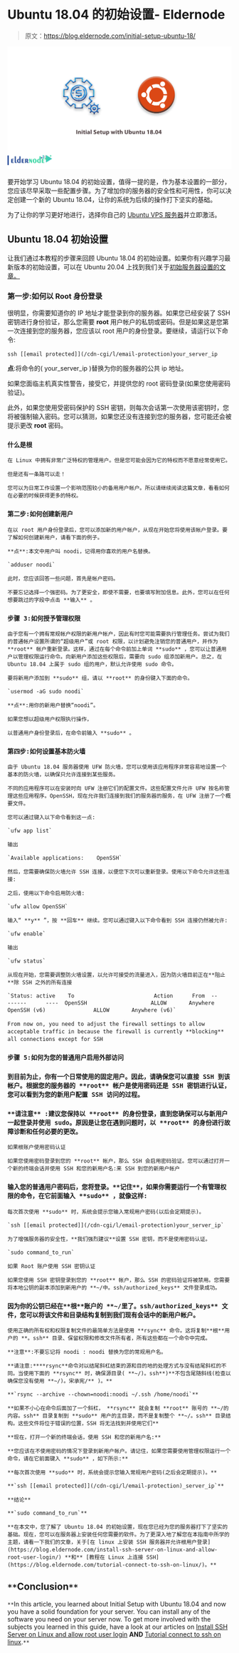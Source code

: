# Ubuntu 18.04 的初始设置- Eldernode

> 原文：<https://blog.eldernode.com/initial-setup-ubuntu-18/>

![Initial Setup with Ubuntu 18.04](img/c9360679660e9dbe585013e38ff55bfd.png)

要开始学习 Ubuntu 18.04 的初始设置，值得一提的是，作为基本设置的一部分，您应该尽早采取一些配置步骤。为了增加你的服务器的安全性和可用性，你可以决定创建一个新的 Ubuntu 18.04，让你的系统为后续的操作打下坚实的基础。

为了让你的学习更好地进行，选择你自己的 [Ubuntu VPS 服务器](https://eldernode.com/ubuntu-vps/)并立即激活。

## Ubuntu 18.04 初始设置

让我们通过本教程的步骤来回顾 Ubuntu 18.04 的初始设置。如果你有兴趣学习最新版本的初始设置，可以在 Ubuntu 20.04 上找到我们关于[初始服务器设置的文章。](https://blog.eldernode.com/initial-server-setup-on-ubuntu-20/)

### 第一步:如何以 Root 身份登录

很明显，你需要知道你的 IP 地址才能登录到你的服务器。如果您已经安装了 SSH 密钥进行身份验证，那么您需要 **root** 用户帐户的私钥或密码。但是如果这是您第一次连接到您的服务器，您应该以 root 用户的身份登录。要继续，请运行以下命令:

```
ssh [[email protected]](/cdn-cgi/l/email-protection)your_server_ip
```

**点**:将命令的( your_server_ip )替换为你的服务器的公共 ip 地址。

如果您面临主机真实性警告，接受它，并提供您的 root 密码登录(如果您使用密码验证)。

此外，如果您使用受密码保护的 SSH 密钥，则每次会话第一次使用该密钥时，您将被强制输入密码。您可以猜测，如果您还没有连接到您的服务器，您可能还会被提示更改 **root** 密码。

### `什么是根`

`在 Linux 中拥有非常广泛特权的管理用户。但是您可能会因为它的特权而不愿意经常使用它。`

`但是还有一条路可以走！`

`您可以为日常工作设置一个影响范围较小的备用用户帐户。所以请继续阅读这篇文章，看看如何在必要的时候获得更多的特权。`

### `第二步:如何创建新用户`

`在以 root 用户身份登录后，您可以添加新的用户帐户，从现在开始您将使用该帐户登录。要了解如何创建新用户，请看下面的例子。`

`**点**:本文中用户叫 noodi，记得用你喜欢的用户名替换。`

```
`adduser noodi`
```

`此时，您应该回答一些问题，首先是帐户密码。`

`不要忘记选择一个强密码。为了更安全，即使不需要，也要填写附加信息。此外，您可以在任何想要跳过的字段中点击 **输入** 。`

### `步骤 3:如何授予管理权限`

`由于您有一个拥有常规帐户权限的新用户帐户，因此有时您可能需要执行管理任务。尝试为我们的普通帐户设置所谓的“超级用户”或 root 权限，以计划避免注销您的普通用户，并作为 **root** 帐户重新登录。这样，通过在每个命令前加上单词 **sudo** ，您可以让普通用户以管理权限运行命令。向新用户添加这些权限后，需要向 sudo 组添加新用户。总之，在 Ubuntu 18.04 上属于 sudo 组的用户，默认允许使用 sudo 命令。`

`要将新用户添加到 **sudo** 组，请以 **root** 的身份键入下面的命令。`

```
`usermod -aG sudo noodi`
```

`**点**:用你的新用户替换“noodi”。`

`如果您想以超级用户权限执行操作，`

`以普通用户身份登录后，在命令前输入 **sudo** 。`

### `第四步:如何设置基本防火墙`

`由于 Ubuntu 18.04 服务器使用 UFW 防火墙，您可以使用该应用程序非常容易地设置一个基本的防火墙，以确保只允许连接到某些服务。`

`不同的应用程序可以在安装时向 UFW 注册它们的配置文件。这些配置文件允许 UFW 按名称管理这些应用程序。OpenSSH，现在允许我们连接到我们的服务器的服务，在 UFW 注册了一个概要文件。`

`您可以通过键入以下命令看到这一点:`

```
`ufw app list`
```

`输出`

```
`Available applications:    OpenSSH`
```

`然后，您需要确保防火墙允许 SSH 连接，以便您下次可以重新登录。使用以下命令允许这些连接:`

`之后，使用以下命令启用防火墙:`

```
`ufw allow OpenSSH`
```

`输入“ **y** ”，按 **回车** 继续。您可以通过键入以下命令看到 SSH 连接仍然被允许:`

```
`ufw enable`
```

`输出`

```
`ufw status`
```

`从现在开始，您需要调整防火墙设置，以允许可接受的流量进入，因为防火墙目前正在**阻止**除 SSH 之外的所有连接`

```
`Status: active    To                         Action      From  --                         ------      ----  OpenSSH                    ALLOW       Anywhere  OpenSSH (v6)               ALLOW       Anywhere (v6)`
```

`From now on, you need to adjust the firewall settings to allow acceptable traffic in because the firewall is currently **blocking** all connections except for SSH`

### `步骤 5:如何为您的普通用户启用外部访问`

### `到目前为止，你有一个日常使用的固定用户。因此，请确保您可以直接 SSH 到该帐户。根据您的服务器的 **root** 帐户是使用密码还是 SSH 密钥进行认证，您可以看到为您的新用户配置 SSH 访问的过程。`

### `**请注意** :建议您保持以 **root** 的身份登录，直到您确保可以与新用户一起登录并使用 sudo。原因是让您在遇到问题时，以 **root** 的身份进行故障诊断和任何必要的更改。`

`如果根账户使用密码认证`

`如果您使用密码登录到您的 **root** 帐户，那么 SSH 会启用密码验证。您可以通过打开一个新的终端会话并使用 SSH 和您的新用户名:来 SSH 到您的新用户帐户`

### `输入您的普通用户密码后，您将登录。**记住**，如果你需要运行一个有管理权限的命令，在它前面输入 **sudo** ，就像这样:`

`每次首次使用 **sudo** 时，系统会提示您输入常规用户密码(以后会定期提示)。`

```
`ssh [[email protected]](/cdn-cgi/l/email-protection)your_server_ip`
```

`为了增强服务器的安全性，**我们强烈建议**设置 SSH 密钥，而不是使用密码认证。`

```
`sudo command_to_run`
```

`如果 Root 账户使用 SSH 密钥认证`

`如果您使用 SSH 密钥登录到您的 **root** 帐户，那么 SSH 的密码验证将被禁用。您需要将本地公钥的副本添加到新用户的 **~/中。ssh/authorized_keys** 文件登录成功。`

### `因为你的公钥已经在**根**账户的 **~/里了。ssh/authorized_keys** 文件，您可以将该文件和目录结构复制到我们现有会话中的新用户帐户。`

`使用正确的所有权和权限复制文件的最简单方法是使用 **rsync** 命令。这将复制**根**用户的 **。ssh** 目录、保留权限和修改文件所有者，所有这些都在一个命令中完成。`

`**注意**:不要忘记将 noodi : noodi 替换为您的常规用户名。`

`**请注意:****rsync**命令对以结尾斜杠结束的源和目的地的处理方式与没有结尾斜杠的不同。当使用下面的 **rsync** 时，确保源目录( **~/)。ssh**)**不包含尾随斜线(检查以确保您没有使用 **~/)。宋承宪/** )。**`

```
**`rsync --archive --chown=noodi:noodi ~/.ssh /home/noodi`**
```

`**如果不小心在命令后面加了一个斜杠， **rsync** 就会复制 **root** 账号的 **~/的内容。ssh** 目录复制到 **sudo** 用户的主目录，而不是复制整个 **~/。ssh** 目录结构。这些文件将位于错误的位置，SSH 将无法找到并使用它们**`

`**现在，打开一个新的终端会话，使用 SSH 和您的新用户名:**`

`**您应该在不使用密码的情况下登录到新用户帐户。请记住，如果您需要使用管理权限运行一个命令，请在它前面键入 **sudo** ，如下所示:**`

`**每次首次使用 **sudo** 时，系统会提示您输入常规用户密码(之后会定期提示)。**`

```
**`ssh [[email protected]](/cdn-cgi/l/email-protection)_server_ip`**
```

`**结论**`

```
**`sudo command_to_run`**
```

`**在本文中，您了解了 Ubuntu 18.04 的初始设置，现在您已经为您的服务器打下了坚实的基础。现在，您可以在服务器上安装任何您需要的软件。为了更深入地了解您在本指南中所学的主题，请看一下我们的文章，关于[在 linux 上安装 SSH 服务器并允许根用户登录](https://blog.eldernode.com/install-ssh-server-on-linux-and-allow-root-user-login/) **和** [教程在 Linux 上连接 SSH](https://blog.eldernode.com/tutorial-connect-to-ssh-on-linux/)。**`

## `**`Conclusion`**`

`**`In this article, you learned about Initial Setup with Ubuntu 18.04 and now you have a solid foundation for your server. You can install any of the software you need on your server now. To get more involved with the subjects you learned in this guide, have a look at our articles on [Install SSH Server on Linux and allow root user login](https://blog.eldernode.com/install-ssh-server-on-linux-and-allow-root-user-login/) **AND** [Tutorial connect to ssh on linux](https://blog.eldernode.com/tutorial-connect-to-ssh-on-linux/).`**`